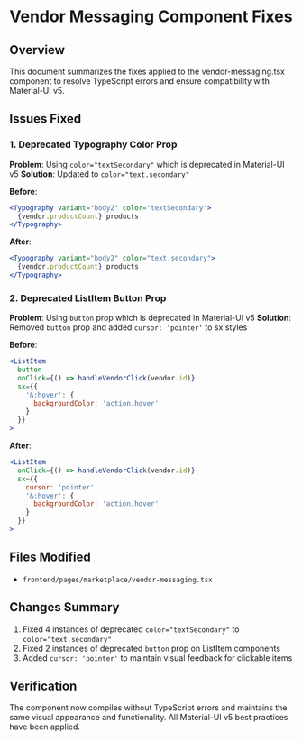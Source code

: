 # Vendor Messaging Component Fixes

## Overview
This document summarizes the fixes applied to the vendor-messaging.tsx component to resolve TypeScript errors and ensure compatibility with Material-UI v5.

## Issues Fixed

### 1. Deprecated Typography Color Prop
**Problem**: Using `color="textSecondary"` which is deprecated in Material-UI v5
**Solution**: Updated to `color="text.secondary"`

**Before**:
```jsx
<Typography variant="body2" color="textSecondary">
  {vendor.productCount} products
</Typography>
```

**After**:
```jsx
<Typography variant="body2" color="text.secondary">
  {vendor.productCount} products
</Typography>
```

### 2. Deprecated ListItem Button Prop
**Problem**: Using `button` prop which is deprecated in Material-UI v5
**Solution**: Removed `button` prop and added `cursor: 'pointer'` to sx styles

**Before**:
```jsx
<ListItem 
  button 
  onClick={() => handleVendorClick(vendor.id)}
  sx={{ 
    '&:hover': { 
      backgroundColor: 'action.hover' 
    } 
  }}
>
```

**After**:
```jsx
<ListItem 
  onClick={() => handleVendorClick(vendor.id)}
  sx={{ 
    cursor: 'pointer',
    '&:hover': { 
      backgroundColor: 'action.hover' 
    } 
  }}
>
```

## Files Modified
- `frontend/pages/marketplace/vendor-messaging.tsx`

## Changes Summary
1. Fixed 4 instances of deprecated `color="textSecondary"` to `color="text.secondary"`
2. Fixed 2 instances of deprecated `button` prop on ListItem components
3. Added `cursor: 'pointer'` to maintain visual feedback for clickable items

## Verification
The component now compiles without TypeScript errors and maintains the same visual appearance and functionality. All Material-UI v5 best practices have been applied.